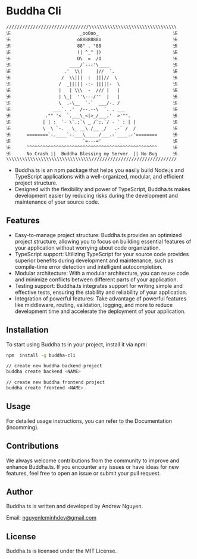# Buddha Cli
```
///////////////////////////////\\\\\\\\\\\\\\\\\\\\\\\\\\\\\\\\\
卐                          _ooOoo_                            卐
卐                         o8888888o                           卐
卐                         88" . "88                           卐
卐                         (| ^_^ |)                           卐
卐                         O\  =  /O                           卐
卐                      ____/`---'\____                        卐
卐                    .'  \\|     |//  `.                      卐
卐                   /  \\|||  :  |||//  \                     卐
卐                  /  _||||| -:- |||||-  \                    卐
卐                  |   | \\\  -  /// |   |                    卐
卐                  | \_|  ''\---/''  |   |                    卐
卐                  \  .-\__  `-`  ___/-. /                    卐
卐                ___`. .'  /--.--\  `. . ___                  卐
卐             ."" '<  `.___\_<|>_/___.'  >'"".                卐
卐            | | :  `- \`.;`\ _ /`;.`/ - ` : | |              卐
卐            \  \ `-.   \_ __\ /__ _/   .-` /  /              卐
卐      ========`-.____`-.___\_____/___.-`____.-'========      卐
卐                           `=---='                           卐
卐      ^^^^^^^^^^^^^^^^^^^^^^^^^^^^^^^^^^^^^^^^^^^^^^^^^      卐
卐      No Crash ||  Buddha Blessing my Server  || No Bug      卐
\\\\\\\\\\\\\\\\\\\\\\\\\\\\\\\\////////////////////////////////
```

- Buddha.ts is an npm package that helps you easily build Node.js and TypeScript applications with a well-organized, modular, and efficient project structure. 
- Designed with the flexibility and power of TypeScript, Buddha.ts makes development easier by reducing risks during the development and maintenance of your source code.

## Features
- Easy-to-manage project structure: Buddha.ts provides an optimized project structure, allowing you to focus on building essential features of your application without worrying about code organization.
- TypeScript support: Utilizing TypeScript for your source code provides superior benefits during development and maintenance, such as compile-time error detection and intelligent autocompletion.
- Modular architecture: With a modular architecture, you can reuse code and minimize conflicts between different parts of your application.
- Testing support: Buddha.ts integrates support for writing simple and effective tests, ensuring the stability and reliability of your application.
- Integration of powerful features: Take advantage of powerful features like middleware, routing, validation, logging, and more to reduce development time and accelerate the deployment of your application.

## Installation
To start using Buddha.ts in your project, install it via npm:

```bash
npm  install -g buddha-cli

// create new buddha backend project
buddha create backend <NAME>

// create new buddha frontend project
buddha create frontend <NAME>
```

## Usage
For detailed usage instructions, you can refer to the Documentation (incomming).

## Contributions
We always welcome contributions from the community to improve and enhance Buddha.ts. If you encounter any issues or have ideas for new features, feel free to open an issue or submit your pull request.

## Author
Buddha.ts is written and developed by Andrew Nguyen.

Email: nguyenleminhdev@gmail.com

## License
Buddha.ts is licensed under the MIT License.